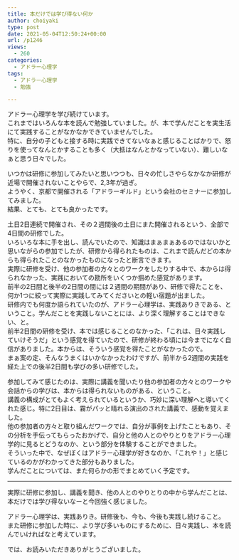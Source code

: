 ```yaml
---
title: 本だけでは学び得ない何か
author: choiyaki
type: post
date: 2021-05-04T12:50:24+00:00
url: /p1246
views:
  - 260
categories:
  - アドラー心理学
tags:
  - アドラー心理学
  - 勉強

---
```

アドラー心理学を学び続けています。  
これまではいろんな本を読んで勉強していました。が、本で学んだことを実生活にて実践することがなかなかできていませんでした。  
特に、自分の子どもと接する時に実践できてないなぁと感じることばかりで、怒りを使ってなんとかすることも多く（大抵はなんとかなっていない）、難しいなぁと思う日々でした。

いつかは研修に参加してみたいと思いつつも、日々の忙しさやらなかなか研修が近場で開催されないことやらで、2,3年が過ぎ。  
ようやく、京都で開催される「アドラーギルド」という会社のセミナーに参加してみました。  
結果、とても、とても良かったです。

土日2日連続で開催され、その２週間後の土日にまた開催されるという、全部で4日間の研修でした。  
いろいろな本に手を出し、読んでいたので、知識はまぁまぁあるのではないかと思いながらの参加でしたが、研修から得られたものは、これまで読んだどの本からも得られたことのなかったものになったと断言できます。  
実際に研修を受け、他の参加者の方々とのワークをしたりする中で、本からは得られなかった、実践においての勘所をいくつか掴めた感覚があります。  
前半の2日間と後半の2日間の間には２週間の期間があり、研修で得たことを、何か1つに絞って実際に実践してみてくださいとの軽い宿題が出ました。  
研修内でも何度か語られていたのが、アドラー心理学は、実践ありきである、ということ。学んだことを実践しないことには、より深く理解することはできない、と。  
前半2日間の研修を受け、本では感じることのなかった、「これは、日々実践していけそうだ」という感覚を得ていたので、研修が終わる頃には今までになく自信がありました。本からは、そういう感覚を得たことがなかったので。  
まぁ案の定、そんなうまくはいかなかったわけですが、前半から2週間の実践を経た上での後半2日間も学びの多い研修でした。

参加してみて感じたのは、実際に講義を聞いたり他の参加者の方々とのワークや会話からの学びは、本からは得られないものがある、ということ。  
講義の構成がとてもよく考えられているというか、巧妙に深い理解へと導いてくれた感じ。特に2日目は、霧がパッと晴れる演出のされた講義で、感動を覚えました。  
他の参加者の方々と取り組んだワークでは、自分が事例を上げたこともあり、その分析を手伝ってもらったおかげで、自分と他の人とのやりとりをアドラー心理学的に見るとどうなのか、という部分を体験することができました。  
そういった中で、なぜぼくはアドラー心理学が好きなのか、「これや！」と感じているのかがわかってきた部分もありました。  
学んだことについては、また何らかの形でまとめていく予定です。

* * *

実際に研修に参加し、講義を聞き、他の人とのやりとりの中から学んだことは、本だけでは学び得ないなーと今回強く感じました。

アドラー心理学は、実践ありき。研修後も、今も、今後も実践し続けること。  
また研修に参加した時に、より学び多いものにするために、日々実践し、本を読んでいければなと考えています。

では、お読みいただきありがとうございました。